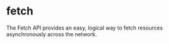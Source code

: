 # fetch
The Fetch API provides an easy, logical way to fetch resources asynchronously across the network.
